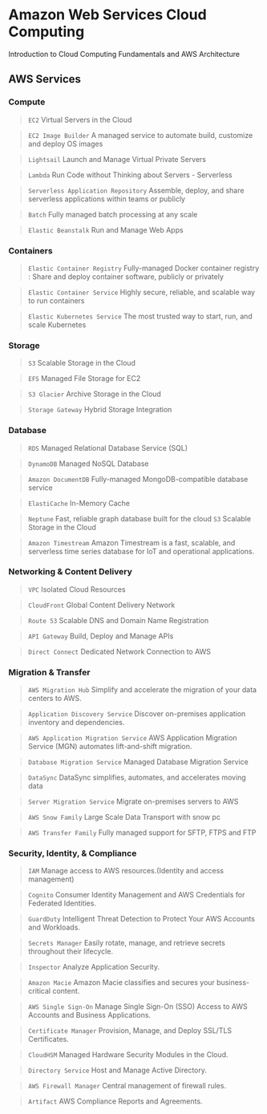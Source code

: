 # Amazon Web Services Cloud Computing
Introduction to Cloud Computing Fundamentals and AWS Architecture

## AWS Services

### Compute
> ``EC2``
Virtual Servers in the Cloud

> ``EC2 Image Builder``
A managed service to automate build, customize and deploy OS images

> ``Lightsail``
Launch and Manage Virtual Private Servers

> ``Lambda``
Run Code without Thinking about Servers - Serverless

> ``Serverless Application Repository``
Assemble, deploy, and share serverless applications within teams or publicly

> ``Batch``
Fully managed batch processing at any scale

> ``Elastic Beanstalk``
Run and Manage Web Apps

### Containers
> ``Elastic Container Registry``
Fully-managed Docker container registry : Share and deploy container software, publicly or privately

> ``Elastic Container Service``
Highly secure, reliable, and scalable way to run containers

> ``Elastic Kubernetes Service``
The most trusted way to start, run, and scale Kubernetes

### Storage
> ``S3``
Scalable Storage in the Cloud

> ``EFS``
Managed File Storage for EC2

> ``S3 Glacier``
Archive Storage in the Cloud

> ``Storage Gateway``
Hybrid Storage Integration

### Database 
> ``RDS``
Managed Relational Database Service (SQL)

> ``DynamoDB``
Managed NoSQL Database

> ``Amazon DocumentDB``
Fully-managed MongoDB-compatible database service

> ``ElastiCache``
In-Memory Cache

> ``Neptune``
Fast, reliable graph database built for the cloud
> ``S3``
Scalable Storage in the Cloud

> ``Amazon Timestream``
Amazon Timestream is a fast, scalable, and serverless time series database for IoT and operational applications.

### Networking & Content Delivery 
> ``VPC``
Isolated Cloud Resources

> ``CloudFront``
Global Content Delivery Network

> ``Route 53``
Scalable DNS and Domain Name Registration

> ``API Gateway``
Build, Deploy and Manage APIs

> ``Direct Connect``
Dedicated Network Connection to AWS

### Migration & Transfer
> ``AWS Migration Hub``
Simplify and accelerate the migration of your data centers to AWS.

> ``Application Discovery Service``
Discover on-premises application inventory and dependencies.

> ``AWS Application Migration Service``
AWS Application Migration Service (MGN) automates lift-and-shift migration.

> ``Database Migration Service``
Managed Database Migration Service

> ``DataSync``
DataSync simplifies, automates, and accelerates moving data

> ``Server Migration Service``
Migrate on-premises servers to AWS

> ``AWS Snow Family``
Large Scale Data Transport with snow pc

> ``AWS Transfer Family``
Fully managed support for SFTP, FTPS and FTP

### Security, Identity, & Compliance
> ``IAM``
Manage access to AWS resources.(Identity and access management)

> ``Cognito``
Consumer Identity Management and AWS Credentials for Federated Identities.

> ``GuardDuty``
Intelligent Threat Detection to Protect Your AWS Accounts and Workloads.

> ``Secrets Manager``
Easily rotate, manage, and retrieve secrets throughout their lifecycle.

> ``Inspector``
Analyze Application Security.

> ``Amazon Macie``
Amazon Macie classifies and secures your business-critical content.

> ``AWS Single Sign-On``
Manage Single Sign-On (SSO) Access to AWS Accounts and Business Applications.

> ``Certificate Manager``
Provision, Manage, and Deploy SSL/TLS Certificates.

> ``CloudHSM``
Managed Hardware Security Modules in the Cloud.

> ``Directory Service``
Host and Manage Active Directory.

> ``AWS Firewall Manager``
Central management of firewall rules.

> ``Artifact``
AWS Compliance Reports and Agreements.



